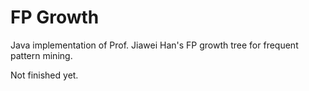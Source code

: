 # FP Growth 

Java implementation of Prof. Jiawei Han's FP growth tree for frequent pattern mining.

Not finished yet.
